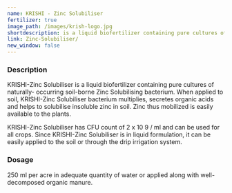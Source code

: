 ```yaml
---
name: KRISHI - Zinc Solubiliser
fertilizer: true
image_path: /images/krish-logo.jpg
shortdescription: is a liquid biofertilizer containing pure cultures of naturally-occurring soil-borne Zinc Solubilising bacterium
link: Zinc-Solubiliser/
new_window: false
---
```

### Description
KRISHI-Zinc Solubiliser is a liquid biofertilizer containing pure cultures of naturally-
occurring soil-borne Zinc Solubilising bacterium. When applied to soil, KRISHI-Zinc
Solubiliser bacterium multiplies, secretes organic acids and helps to solubilise insoluble zinc
in soil. Zinc thus mobilized is easily available to the plants.

KRISHI-Zinc Solubiliser has CFU count of 2 x 10 9 / ml and can be used for all crops.
Since KRISHI-Zinc Solubiliser is in liquid formulation, it can be easily applied to the soil or
through the drip irrigation system.

### Dosage
250 ml per acre in adequate quantity of water or applied along with
well-decomposed organic manure.
